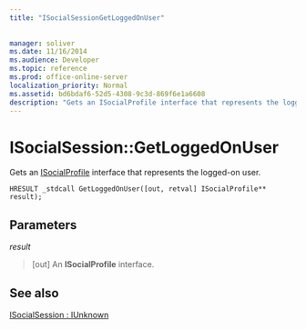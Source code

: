 ```yaml
---
title: "ISocialSessionGetLoggedOnUser"
 
 
manager: soliver
ms.date: 11/16/2014
ms.audience: Developer
ms.topic: reference
ms.prod: office-online-server
localization_priority: Normal
ms.assetid: bd6bdaf6-52d5-4308-9c3d-869f6e1a6608
description: "Gets an ISocialProfile interface that represents the logged-on user."
---
```


# ISocialSession::GetLoggedOnUser

Gets an [ISocialProfile](isocialprofileisocialperson.md) interface that represents the logged-on user. 
  
```
HRESULT _stdcall GetLoggedOnUser([out, retval] ISocialProfile** result);
```

## Parameters

 _result_
  
> [out] An **ISocialProfile** interface. 
    
## See also



[ISocialSession : IUnknown](isocialsessioniunknown.md)

